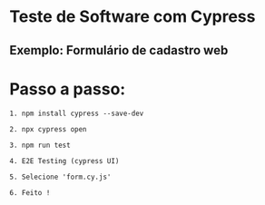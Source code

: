 # Teste de Software com Cypress 

## Exemplo: Formulário de cadastro web

# Passo a passo:

    1. npm install cypress --save-dev

    2. npx cypress open
    
    3. npm run test

    4. E2E Testing (cypress UI)

    5. Selecione 'form.cy.js'

    6. Feito !
